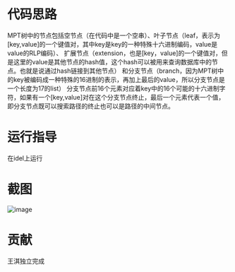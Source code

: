 # 代码思路
MPT树中的节点包括空节点（在代码中是一个空串）、叶子节点（leaf，表示为[key,value]的一个键值对，其中key是key的一种特殊十六进制编码，value是value的RLP编码）、
扩展节点（extension，也是[key，value]的一个键值对，但是这里的value是其他节点的hash值，这个hash可以被用来查询数据库中的节点。也就是说通过hash链接到其他节点）
和分支节点（branch，因为MPT树中的key被编码成一种特殊的16进制的表示，再加上最后的value，所以分支节点是一个长度为17的list）
分支节点前16个元素对应着key中的16个可能的十六进制字符，如果有一个[key,value]对在这个分支节点终止，最后一个元素代表一个值，即分支节点既可以搜索路径的终止也可以是路径的中间节点。
# 运行指导
在idel上运行
# 截图
![image](https://user-images.githubusercontent.com/105595347/181798657-30d2b423-0364-40ae-b397-e8ca153ad73f.png)
# 贡献
王淇独立完成
